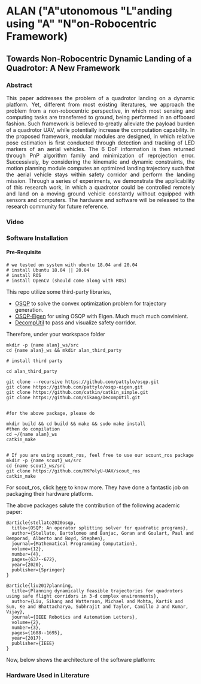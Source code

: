 # ALAN ("A"utonomous "L"anding using "A" "N"on-Robocentric Framework)
## Towards Non-Robocentric Dynamic Landing of a Quadrotor: A New Framework

### Abstract
<div align="justify">
This paper addresses the problem of a quadrotor landing on a dynamic platform. Yet, different from
most existing literatures, we approach the problem from a non-robocentric perspective, in which
most sensing and computing tasks are transferred to ground, being performed in an offboard fashion.
Such framework is believed to greatly alleviate the payload burden of a quadrotor UAV, while
potentially increase the computation capability. In the proposed framework, modular modules are
designed, in which relative pose estimation is first conducted through detection and tracking of LED
markers of an aerial vehicles. The 6 DoF information is then returned through PnP algorithm family
and minimization of reprojection error. Successively, by considering the kinematic and dynamic
constraints, the motion planning module computes an optimized landing trajectory such that the
aerial vehicle stays within safety corridor and perform the landing mission. Through a series of
experiments, we demonstrate the applicability of this research work, in which a quadrotor could be
controlled remotely and land on a moving ground vehicle constantly without equipped with sensors
and computers. The hardware and software will be released to the research community for future
reference.
</div>

### Video

### Software Installation
#### Pre-Requisite

```
# we tested on system with ubuntu 18.04 and 20.04 
# install Ubuntu 18.04 || 20.04
# install ROS
# install OpenCV (should come along with ROS)

```

This repo utilize some third-party libraries,
- [OSQP](https://github.com/osqp/osqp.git) to solve the convex optimization problem for trajectory generation. <br/>
- [OSQP-Eigen](https://github.com/robotology/osqp-eigen.git) for using OSQP with Eigen. Much much much convinient.
- [DecompUtil](https://github.com/sikang/DecompUtil.git) to pass and visualize safety corridor.

Therefore, under your workspace folder
```
mkdir -p {name alan}_ws/src
cd {name alan}_ws && mkdir alan_third_party

# install third party

cd alan_third_party

git clone --recursive https://github.com/pattylo/osqp.git
git clone https://github.com/pattylo/osqp-eigen.git
git clone https://github.com/catkin/catkin_simple.git
git clone https://github.com/sikang/DecompUtil.git


#for the above package, please do

mkdir build && cd build && make && sudo make install
#then do compilation
cd ~/{name alan}_ws
catkin_make


# If you are using scount_ros, feel free to use our scount_ros package
mkdir -p {name scout}_ws/src
cd {name scout}_ws/src
git clone https://github.com/HKPolyU-UAV/scout_ros
catkin_make
```
For scout_ros, click [here](https://github.com/agilexrobotics/scout_ros.git) to know more. They have done a fantastic job on packaging their hardware platform.

The above packages salute the contribution of the following academic paper:

```
@article{stellato2020osqp,
  title={OSQP: An operator splitting solver for quadratic programs},
  author={Stellato, Bartolomeo and Banjac, Goran and Goulart, Paul and Bemporad, Alberto and Boyd, Stephen},
  journal={Mathematical Programming Computation},
  volume={12},
  number={4},
  pages={637--672},
  year={2020},
  publisher={Springer}
}

@article{liu2017planning,
  title={Planning dynamically feasible trajectories for quadrotors using safe flight corridors in 3-d complex environments},
  author={Liu, Sikang and Watterson, Michael and Mohta, Kartik and Sun, Ke and Bhattacharya, Subhrajit and Taylor, Camillo J and Kumar, Vijay},
  journal={IEEE Robotics and Automation Letters},
  volume={2},
  number={3},
  pages={1688--1695},
  year={2017},
  publisher={IEEE}
}

```

Now, below shows the architecture of the software platform:


### Hardware Used in Literature